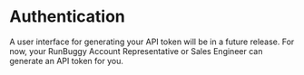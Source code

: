 # Authentication

A user interface for generating your API token will be in a future release. For now, your RunBuggy Account Representative or Sales Engineer can generate an API token for you.
